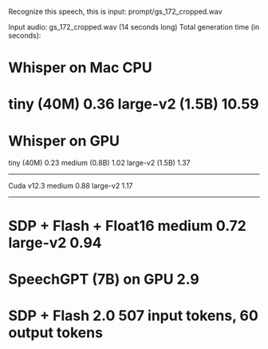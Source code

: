 Recognize this speech, this is input: prompt/gs_172_cropped.wav

Input audio: gs_172_cropped.wav (14 seconds long)
Total generation time (in seconds):

# Whisper on Mac CPU

tiny (40M) 0.36
large-v2 (1.5B) 10.59
============

# Whisper on GPU

tiny (40M) 0.23
medium (0.8B) 1.02
large-v2 (1.5B) 1.37

---

Cuda v12.3
medium 0.88
large-v2 1.17

---

SDP + Flash + Float16
medium 0.72
large-v2 0.94
============

# SpeechGPT (7B) on GPU 2.9

SDP + Flash 2.0
507 input tokens, 60 output tokens
============
